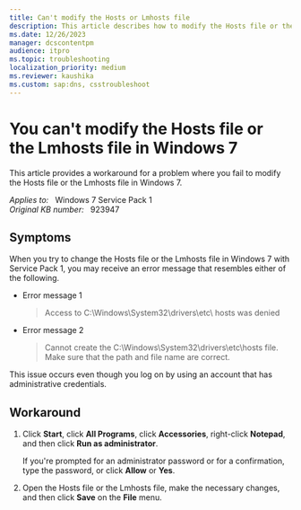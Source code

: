 ```yaml
---
title: Can't modify the Hosts or Lmhosts file
description: This article describes how to modify the Hosts file or the Lmhosts file in Windows 7.
ms.date: 12/26/2023
manager: dcscontentpm
audience: itpro
ms.topic: troubleshooting
localization_priority: medium
ms.reviewer: kaushika
ms.custom: sap:dns, csstroubleshoot
---
```

# You can't modify the Hosts file or the Lmhosts file in Windows 7

This article provides a workaround for a problem where you fail to modify the Hosts file or the Lmhosts file in Windows 7.

_Applies to:_ &nbsp; Windows 7 Service Pack 1  
_Original KB number:_ &nbsp; 923947

## Symptoms

When you try to change the Hosts file or the Lmhosts file in Windows 7 with Service Pack 1, you may receive an error message that resembles either of the following.

- Error message 1

    > Access to C:\Windows\System32\drivers\etc\ hosts was denied

- Error message 2

    > Cannot create the C:\Windows\System32\drivers\etc\hosts file.  
    > Make sure that the path and file name are correct.

This issue occurs even though you log on by using an account that has administrative credentials.

## Workaround

1. Click **Start**, click **All Programs**, click **Accessories**, right-click **Notepad**, and then click **Run as administrator**.

    If you're prompted for an administrator password or for a confirmation, type the password, or click **Allow** or **Yes**.

2. Open the Hosts file or the Lmhosts file, make the necessary changes, and then click **Save** on the **File** menu.

